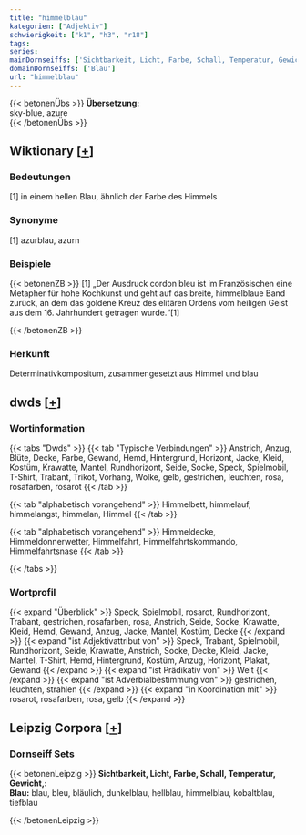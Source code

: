 ```yaml
---
title: "himmelblau"
kategorien: ["Adjektiv"]
schwierigkeit: ["k1", "h3", "r18"]
tags:
series:
mainDornseiffs: ['Sichtbarkeit, Licht, Farbe, Schall, Temperatur, Gewicht,']
domainDornseiffs: ['Blau']
url: "himmelblau"
---
```


{{< betonenÜbs >}}
**Übersetzung:**  
sky-blue, azure  
{{< /betonenÜbs >}}

## Wiktionary [[+](https://de.wiktionary.org/wiki/himmelblau)]

### Bedeutungen
[1] in einem hellen Blau, ähnlich der Farbe des Himmels  

### Synonyme
[1] azurblau, azurn  

### Beispiele
{{< betonenZB >}}
[1] „Der Ausdruck cordon bleu ist im Französischen eine Metapher für hohe Kochkunst und geht auf das breite, himmelblaue Band zurück, an dem das goldene Kreuz des elitären Ordens vom heiligen Geist aus dem 16. Jahrhundert getragen wurde.“[1]  

{{< /betonenZB >}}
### Herkunft
Determinativkompositum, zusammengesetzt aus Himmel und blau  



## dwds [[+](https://www.dwds.de/wb/himmelblau)]

### Wortinformation
{{< tabs "Dwds" >}}
{{< tab "Typische Verbindungen" >}}
Anstrich, Anzug, Blüte, Decke, Farbe, Gewand, Hemd, Hintergrund, Horizont, Jacke, Kleid, Kostüm, Krawatte, Mantel, Rundhorizont, Seide, Socke, Speck, Spielmobil, T-Shirt, Trabant, Trikot, Vorhang, Wolke, gelb, gestrichen, leuchten, rosa, rosafarben, rosarot
{{< /tab >}}

{{< tab "alphabetisch vorangehend" >}}
Himmelbett, himmelauf, himmelangst, himmelan, Himmel
{{< /tab >}}

{{< tab "alphabetisch vorangehend" >}}
Himmeldecke, Himmeldonnerwetter, Himmelfahrt, Himmelfahrtskommando, Himmelfahrtsnase
{{< /tab >}}

{{< /tabs >}}

### Wortprofil
{{< expand "Überblick" >}} Speck, Spielmobil, rosarot, Rundhorizont, Trabant, gestrichen, rosafarben, rosa, Anstrich, Seide, Socke, Krawatte, Kleid, Hemd, Gewand, Anzug, Jacke, Mantel, Kostüm, Decke {{< /expand >}}
{{< expand "ist Adjektivattribut von" >}} Speck, Trabant, Spielmobil, Rundhorizont, Seide, Krawatte, Anstrich, Socke, Decke, Kleid, Jacke, Mantel, T-Shirt, Hemd, Hintergrund, Kostüm, Anzug, Horizont, Plakat, Gewand {{< /expand >}}
{{< expand "ist Prädikativ von" >}} Welt {{< /expand >}}
{{< expand "ist Adverbialbestimmung von" >}} gestrichen, leuchten, strahlen {{< /expand >}}
{{< expand "in Koordination mit" >}} rosarot, rosafarben, rosa, gelb {{< /expand >}}

## Leipzig Corpora [[+](https://corpora.uni-leipzig.de/en/res?word=himmelblau&corpusId=deu_newscrawl-public_2018)]

### Dornseiff Sets
{{< betonenLeipzig >}}
**Sichtbarkeit, Licht, Farbe, Schall, Temperatur, Gewicht,:**  
**Blau:** blau, bleu, bläulich, dunkelblau, hellblau, himmelblau, kobaltblau, tiefblau  

{{< /betonenLeipzig >}}

